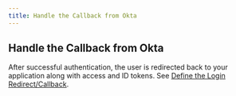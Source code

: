 ```yaml
---
title: Handle the Callback from Okta
---
```

## Handle the Callback from Okta

After successful authentication, the user is redirected back to your application along with access and ID tokens. See [Define the Login Redirect/Callback](define-the-login-redirect/callback).

<StackSelector snippet="handle-callback"/>